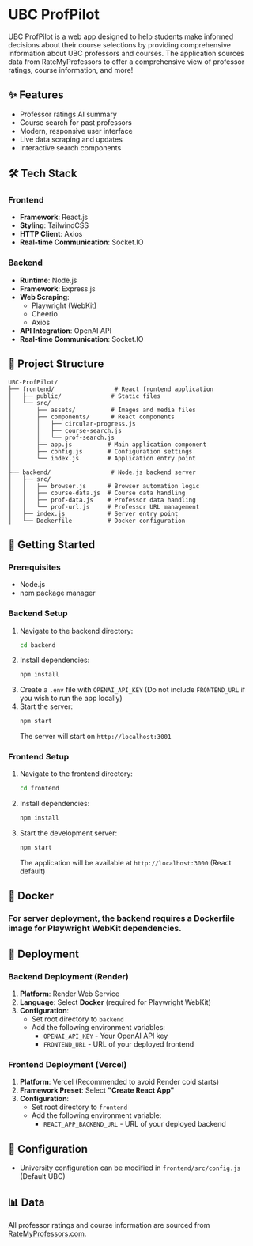 # UBC ProfPilot

UBC ProfPilot is a web app designed to help students make informed decisions about their course selections by providing comprehensive information about UBC professors and courses. The application sources data from RateMyProfessors to offer a comprehensive view of professor ratings, course information, and more!

## ✨ Features

- Professor ratings AI summary
- Course search for past professors
- Modern, responsive user interface
- Live data scraping and updates
- Interactive search components

## 🛠️ Tech Stack

### Frontend
- **Framework**: React.js
- **Styling**: TailwindCSS
- **HTTP Client**: Axios
- **Real-time Communication**: Socket.IO

### Backend
- **Runtime**: Node.js
- **Framework**: Express.js
- **Web Scraping**: 
  - Playwright (WebKit)
  - Cheerio
  - Axios
- **API Integration**: OpenAI API
- **Real-time Communication**: Socket.IO

## 📁 Project Structure

```
UBC-ProfPilot/
├── frontend/                 # React frontend application
│   ├── public/              # Static files
│   └── src/
│       ├── assets/          # Images and media files
│       ├── components/      # React components
│       │   ├── circular-progress.js
│       │   ├── course-search.js
│       │   └── prof-search.js
│       ├── app.js          # Main application component
│       ├── config.js       # Configuration settings
│       └── index.js        # Application entry point
│
├── backend/                 # Node.js backend server
│   ├── src/
│   │   ├── browser.js      # Browser automation logic
│   │   ├── course-data.js  # Course data handling
│   │   ├── prof-data.js    # Professor data handling
│   │   └── prof-url.js     # Professor URL management
│   ├── index.js            # Server entry point
│   └── Dockerfile          # Docker configuration
```

## 🚀 Getting Started

### Prerequisites
- Node.js
- npm package manager

### Backend Setup
1. Navigate to the backend directory:
   ```bash
   cd backend
   ```
2. Install dependencies:
   ```bash
   npm install
   ```
3. Create a `.env` file with `OPENAI_API_KEY` (Do not include `FRONTEND_URL` if you wish to run the app locally)
4. Start the server:
   ```bash
   npm start
   ```
   The server will start on `http://localhost:3001`

### Frontend Setup
1. Navigate to the frontend directory:
   ```bash
   cd frontend
   ```
2. Install dependencies:
   ```bash
   npm install
   ```
3. Start the development server:
   ```bash
   npm start
   ```
   The application will be available at `http://localhost:3000` (React default)

## 🐳 Docker
### For server deployment, the backend **requires a Dockerfile image** for Playwright WebKit dependencies.

## 🏢 Deployment

### Backend Deployment (Render)
1. **Platform**: Render Web Service
2. **Language**: Select **Docker** (required for Playwright WebKit)
3. **Configuration**:
   - Set root directory to `backend`
   - Add the following environment variables:
     - `OPENAI_API_KEY` - Your OpenAI API key
     - `FRONTEND_URL` - URL of your deployed frontend

### Frontend Deployment (Vercel)
1. **Platform**: Vercel (Recommended to avoid Render cold starts)
2. **Framework Preset**: Select **"Create React App"**
3. **Configuration**:
   - Set root directory to `frontend`
   - Add the following environment variable:
     - `REACT_APP_BACKEND_URL` - URL of your deployed backend

## 🔧 Configuration
- University configuration can be modified in `frontend/src/config.js` (Default UBC)

## 📊 Data

All professor ratings and course information are sourced from [RateMyProfessors.com](https://www.ratemyprofessors.com).